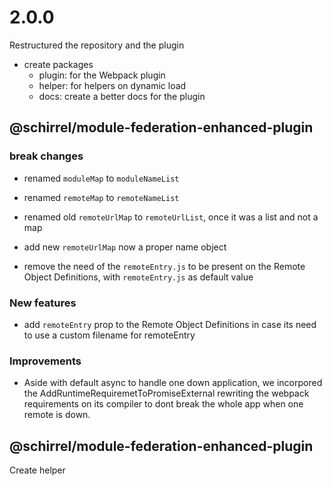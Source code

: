 # 2.0.0
 Restructured the repository and the plugin
 - create packages
   - plugin: for the Webpack plugin
   - helper: for helpers on dynamic load
   - docs: create a better docs for the plugin


## @schirrel/module-federation-enhanced-plugin
### break changes
- renamed `moduleMap` to `moduleNameList`
- renamed `remoteMap` to `remoteNameList`
- renamed old `remoteUrlMap` to `remoteUrlList`, once it was a list and not a map

- add new `remoteUrlMap` now a proper name object
- remove the need of the `remoteEntry.js` to be present on the Remote Object Definitions, with `remoteEntry.js` as default value


### New features
- add `remoteEntry` prop to the Remote Object Definitions in case its need to use a custom filename for remoteEntry

### Improvements
- Aside with default async to handle one down application, we incorpored the AddRuntimeRequiremetToPromiseExternal rewriting the webpack requirements on its compiler to dont break the whole app when one remote is down.

## @schirrel/module-federation-enhanced-plugin

Create helper 